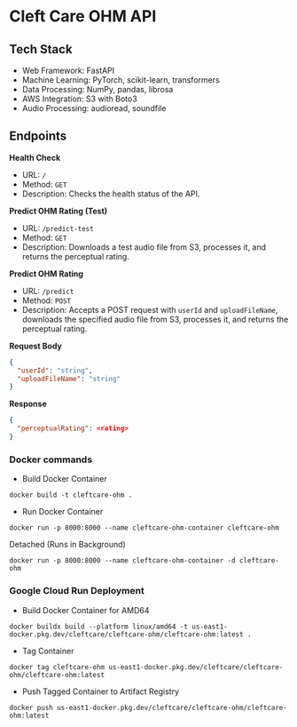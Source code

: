 # Cleft Care OHM API

## Tech Stack

- Web Framework: FastAPI
- Machine Learning: PyTorch, scikit-learn, transformers
- Data Processing: NumPy, pandas, librosa
- AWS Integration: S3 with Boto3
- Audio Processing: audioread, soundfile

## Endpoints

**Health Check**

- URL: `/`
- Method: `GET`
- Description: Checks the health status of the API.

**Predict OHM Rating (Test)**

- URL: `/predict-test`
- Method: `GET`
- Description: Downloads a test audio file from S3, processes it, and returns the perceptual rating.

**Predict OHM Rating**

- URL: `/predict`
- Method: `POST`
- Description: Accepts a POST request with `userId` and `uploadFileName`, downloads the specified audio file from S3, processes it, and returns the perceptual rating.

**Request Body**

```json
{
  "userId": "string",
  "uploadFileName": "string"
}
```

**Response**

```json
{
  "perceptualRating": <rating>
}
```

### Docker commands

- Build Docker Container

```shell
docker build -t cleftcare-ohm .
```

- Run Docker Container

```shell
docker run -p 8000:8000 --name cleftcare-ohm-container cleftcare-ohm
```

Detached (Runs in Background)

```shell
docker run -p 8000:8000 --name cleftcare-ohm-container -d cleftcare-ohm
```

### Google Cloud Run Deployment

- Build Docker Container for AMD64

```shell
docker buildx build --platform linux/amd64 -t us-east1-docker.pkg.dev/cleftcare/cleftcare-ohm/cleftcare-ohm:latest .
```

- Tag Container

```shell
docker tag cleftcare-ohm us-east1-docker.pkg.dev/cleftcare/cleftcare-ohm/cleftcare-ohm:latest
```

- Push Tagged Container to Artifact Registry

```shell
docker push us-east1-docker.pkg.dev/cleftcare/cleftcare-ohm/cleftcare-ohm:latest
```
